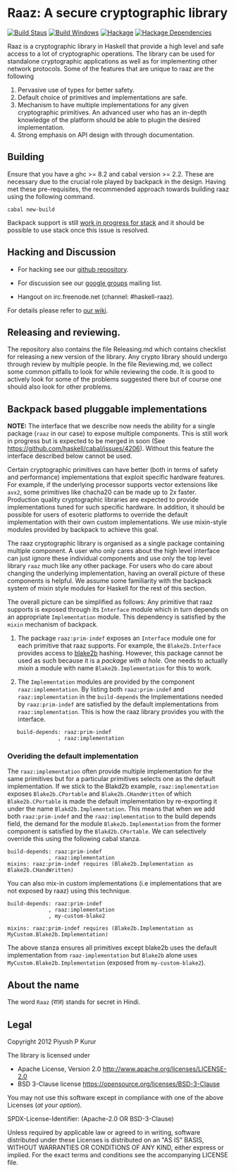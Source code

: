 Raaz: A secure cryptographic library
====================================

[![Build Staus][travis-status]][travis-raaz]
[![Build Windows][appveyor-status]][appveyor-raaz]
[![Hackage][hackage-badge]][hackage]
[![Hackage Dependencies][hackage-deps-badge]][hackage-deps]

Raaz is a cryptographic library in Haskell that provide a high level
and safe access to a lot of cryptographic operations. The library can
be used for standalone cryptographic applications as well as for
implementing other network protocols. Some of the features that are
unique to raaz are the following

1. Pervasive use of types for better safety.
2. Default choice of primitives and implementations are safe.
3. Mechanism to have multiple implementations for any given
   cryptographic primitives. An advanced user who has an in-depth
   knowledge of the platform should be able to plugin the desired
   implementation.
4. Strong emphasis on API design with through documentation.

Building
--------

Ensure that you have a ghc >= 8.2 and cabal version >= 2.2. These are
necessary due to the crucial role played by backpack in the design.
Having met these pre-requisites, the recommended approach towards
building raaz using the following command.

    cabal new-build

Backpack support is still [work in progress for stack][stack-backpack]
and it should be possible to use stack once this issue is resolved.

Hacking and Discussion
----------------------

* For hacking see our [github repository][repo].

* For discussion see our [google groups][emailgroups] mailing list.

* Hangout on irc.freenode.net (channel: #haskell-raaz).

For details please refer to [our wiki][wiki].

## Releasing and reviewing.

The repository also contains the file Releasing.md which contains
checklist for releasing a new version of the library. Any crypto
library should undergo through review by multiple people. In the file
Reviewing.md, we collect some common pitfalls to look for while
reviewing the code. It is good to actively look for some of the
problems suggested there but of course one should also look for other
problems.

Backpack based pluggable implementations
----------------------------------------

**NOTE:** The interface that we describe now needs the ability for a
single package (`raaz` in our case) to expose multiple
components. This is still work in progress but is expected to be
merged in soon (See
<https://github.com/haskell/cabal/issues/4206>). Without this feature
the interface described below cannot be used.

Certain cryptographic primitives can have better (both in terms of
safety and performance) implementations that exploit specific hardware
features. For example, if the underlying processor supports vector
extensions like `avx2`, some primitives like chacha20 can be made up
to 2x faster. Production quality cryptographic libraries are expected
to provide implementations tuned for such specific hardware. In
addition, it should be possible for users of esoteric platforms to
override the default implementation with their own custom
implementations. We use mixin-style modules provided by backpack to
achieve this goal.

The raaz cryptographic library is organised as a single package
containing multiple component. A user who only cares about the high
level interface can just ignore these individual components and use
only the top level library `raaz` much like any other package. For
users who do care about changing the underlying implementation, having
an overall picture of these components is helpful. We assume some
familiarity with the backpack system of mixin style modules for
Haskell for the rest of this section.

The overall picture can be simplified as follows: Any primitive that
raaz supports is exposed through its `Interface` module which in turn
depends on an appropriate `Implementation` module. This dependency is
satisfied by the `mixin` mechanism of backpack.

1. The package `raaz:prim-indef` exposes an `Interface` module one for
   each primitive that raaz supports. For example, the
   `Blake2b.Interface` provides access to [blake2b][blake2] hashing.
   However, this package cannot be used as such because it is a
   _package with a hole_. One needs to actually _mixin_ a module with
   name `Blake2b.Implementation` for this to work.

2. The `Implementation` modules are provided by the component
   `raaz:implementation`. By listing both `raaz:prim-indef` and
   `raaz:implementation` in the `build-depends` the Implementations
   needed by `raaz:prim-indef` are satisfied by the default
   implementations from `raaz:implementation`. This is how the raaz
   library provides you with the interface.

```
   build-depends: raaz:prim-indef
                , raaz:implementation

```

### Overiding the default implementation

The `raaz:implementation` often provide multiple implementation for
the same primitives but for a particular primitives selects one as the
default implementation. If we stick to the Blakd2b example,
`raaz:implementation` exposes `Blake2b.CPortable` and
`Blake2b.CHandWritten` of which `Blake2b.CPortable` is made the
default implementation by re-exporting it under the name
`Blakd2b.Implementation`. This means that when we add both
`raaz:prim-indef` and the `raaz:implementation` to the build depends
field, the demand for the module `Blake2b.Implementation` from the
former component is satisfied by the `Blakd2b.CPortable`. We can
selectively override this using the following cabal stanza.



```
build-depends: raaz:prim-indef
             , raaz:implementation
mixins: raaz:prim-indef requires (Blake2b.Implementation as Blake2b.CHandWritten)
```

You can also mix-in custom implementations (i.e implementations that
are not exposed by raaz) using this technique.


```
build-depends: raaz:prim-indef
             , raaz:implementation
             , my-custom-blake2

mixins: raaz:prim-indef requires (Blake2b.Implementation as MyCustom.Blake2b.Implementation)

```

The above stanza ensures all primitives except blake2b uses the
default implementation from `raaz-implementation` but `Blake2b` alone
uses `MyCustom.Blake2b.Implementation` (exposed from
`my-custom-blake2`).

About the name
--------------

The word `Raaz` (&#x0930;&#x093E;&#x095B;) stands for secret in Hindi.


Legal
-----

Copyright 2012 Piyush P Kurur

The library is licensed under

* Apache License, Version 2.0
  <http://www.apache.org/licenses/LICENSE-2.0>
* BSD 3-Clause license
  <https://opensource.org/licenses/BSD-3-Clause>

You may not use this software except in compliance with one of the
above Licenses (*at your option*).

SPDX-License-Identifier: (Apache-2.0 OR  BSD-3-Clause)

Unless required by applicable law or agreed to in writing, software
distributed under these Licenses is distributed on an "AS IS" BASIS,
WITHOUT WARRANTIES OR CONDITIONS OF ANY KIND, either express or
implied. For the exact terms and conditions see the accompanying
LICENSE file.


[wiki]: <https://github.com/raaz-crypto/raaz/wiki> "Raaz Wiki"
[repo]: <https://github.com/raaz-crypto/raaz> "Raaz on github"
[blake2]: <https://blake2.net/> "Blake2 hash function"
[emailgroups]: <https://groups.google.com/forum/#!forum/hraaz> "Raaz on Google groups"
[waffle-raaz]:   <https://waffle.io/raaz-crypto/raaz>
[waffle-inprogress]: <https://badge.waffle.io/raaz-crypto/raaz.svg?label=waffle%3Ain%20progress&title=In%20Progress>
[travis-status]: <https://secure.travis-ci.org/raaz-crypto/raaz.png> "Build status"
[travis-raaz]: <https://travis-ci.org/raaz-crypto/raaz>
[stackage-lts-raaz]: <https://www.stackage.org/lts/package/raaz>
[stackage-nightly-raaz]: <https://www.stackage.org/nightly/package/raaz>

[stackage-lts-raaz-badge]: <https://www.stackage.org/package/raaz/badge/lts>
[stackage-nightly-raaz-badge]: <https://www.stackage.org/package/raaz/badge/nightly>

[hackage]:       <https://hackage.haskell.org/package/raaz>
[hackage-badge]: <https://img.shields.io/hackage/v/raaz.svg>
[hackage-deps-badge]: <https://img.shields.io/hackage-deps/v/raaz.svg>
[hackage-deps]: <https://packdeps.haskellers.com/feed?needle=raaz>
[appveyor-status]: <https://ci.appveyor.com/api/projects/status/github/raaz-crypto/raaz?branch=master&svg=true>
[appveyor-raaz]: <https://ci.appveyor.com/project/raaz-crypto/raaz>
[stack-backpack]: <https://github.com/commercialhaskell/stack/issues/2540>
